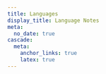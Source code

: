 ```yaml
---
title: Languages
display_title: Language Notes
meta:
  no_date: true
cascade:
  meta:
    anchor_links: true
    latex: true
---
```

